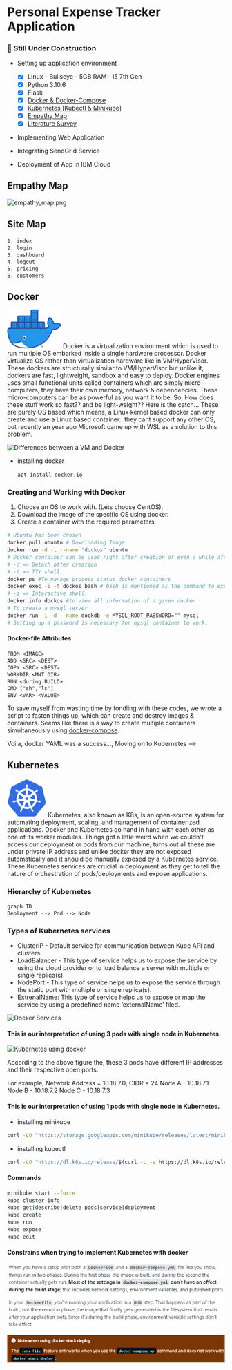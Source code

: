 # Personal Expense Tracker Application

### 🚧 Still Under Construction

- Setting up application environment
  - [X] Linux - Bullseye - 5GB RAM - i5 7th Gen
  - [X] Python 3.10.6
  - [X] Flask
  - [X] [Docker & Docker-Compose](#docker)
  - [X] [Kubernetes \[Kubectl & Minikube\]](#kubernetes)
  - [X] [Empathy Map](#empathy-map)
  - [X] [Literature Survey](Project%20Design%20&%20Planning/Ideation%20Phase/Literature_Survey.pdf)

- Implementing Web Application

- Integrating SendGrid Service

- Deployment of App in IBM Cloud

## Empathy Map

![empathy_map.png](Project%20Design%20&%20Planning/Ideation%20Phase/empathy_map.png)

## Site Map

```
1. index
2. login
3. dashboard
4. logout
5. pricing
6. customers
```

## Docker

<img src="_resources/629c20b332a090d680dface57413914f.png" width=125 alt="Docker LOGO">  
Docker is a virtualization environment which is used to run multiple OS embarked inside a single hardware processor. Docker virtualize OS rather than virtualization hardware like in VM/HyperVisor. These dockers are structurally similar to VM/HyperVisor but unlike it, dockers are fast, lightweight, sandbox and easy to deploy. Docker engines uses small functional units called containers which are simply micro-computers, they have their own memory, network & dependencies. These micro-computers can be as powerful as you want it to be. So, How does these stuff work so fast?? and be light-weight?? Here is the catch... These are purely OS based which means, a Linux kernel based docker can only create and use a Linux based container.. they cant support any other OS, but recently an year ago Microsoft came up with WSL as a solution to this problem.

![Differences between a VM and Docker](_resources/123213123131.png)  

- installing docker  

  `apt install docker.io`

### Creating and Working with Docker

1. Choose an OS to work with. (Lets choose CentOS).
2. Download the image of the specific OS using docker.
3. Create a container with the required parameters.

```sh
# Ubuntu has been chosen
docker pull ubuntu # Downloading Image
docker run -d -t --name "dockos" ubuntu
# Docker container can be used right after creation or even a while after creation.
# -d => Detach after creation
# -t => TTY shell.
docker ps #To manage process status docker containers
docker exec -i -t dockos bash # bash is mentioned as the command to execute
# -i => Interactive shell.
docker info dockos #to view all information of a given docker
# To create a mysql server
docker run -i -d --name dockdb -e MYSQL_ROOT_PASSWORD="" mysql
# Setting up a password is necessary for mysql container to work.
```

#### Docker-file Attributes

```
FROM <IMAGE>
ADD <SRC> <DEST>
COPY <SRC> <DEST>
WORKDIR <MNT DIR>
RUN <during BUILD>
CMD ["sh","ls"]
ENV <VAR> <VALUE>
```

To save myself from wasting time by fondling with these codes, we wrote a script to fasten things up, which can create and destroy images & containers. Seems like there is a way to create multiple containers simultaneously using [docker-compose](https://docs.docker.com/compose/compose-file/).

Voila, docker YAML was a success..., Moving on to Kubernetes -->

## Kubernetes

<img src="_resources/7049552d12ea67dbb20aac93edef6e62.png" width=90px>
Kubernetes, also known as K8s, is an open-source system for automating deployment, scaling, and management of containerized applications. Docker and Kubernetes go hand in hand with each other as one of its worker modules. 
Things got a little weird when we couldn't access our deployment or pods from our machine, turns out all these are under private IP address and unlike docker they are not exposed automatically and it should be manually exposed by a Kubernetes service. These Kubernetes services are crucial in deployment as they get to tell the nature of orchestration of pods/deployments and expose applications.

### Hierarchy of Kubernetes

```mermaid
graph TD
Deployment --> Pod --> Node
````

### Types of Kubernetes services

- ClusterIP - Default service for communication between Kube API and clusters.
- LoadBalancer -  This type of service helps us to expose the service by using the cloud provider or to load balance a server with multiple or single replica(s).
- NodePort - This type of service helps us to expose the service through the static port with multiple or single replica(s).
- ExtrenalName: This type of service helps us to expose or map the service by using a predefined name ‘externalName’ filed.

![Docker Services](_resources/a7d5cce1b78152b1a5bdf50cf7132c7b.png)

#### This is our interpretation of using 3 pods with single node in Kubernetes.

![Kubernetes using docker](_resources/kubernetes.png)

According to the above figure the, these 3 pods have different IP addresses and their respective open ports.

For example, Network Address = 10.18.7.0, CIDR = 24
 Node A - 10.18.7.1 
 Node B - 10.18.7.2
 Node C - 10.18.7.3

#### This is our interpretation of using 1 pods with single node in Kubernetes.

- installing minikube

```sh
curl -LO "https://storage.googleapis.com/minikube/releases/latest/minikube_latest_amd64.deb"
```

- installing kubectl

```sh
curl -LO "https://dl.k8s.io/release/$(curl -L -s https://dl.k8s.io/release/stable.txt)/bin/linux/amd64/kubectl"
```

#### Commands

```sh
minikube start --force
kube cluster-info
kube get|describe|delete pods|service|deployment
kube create
kube run 
kube expose
kube edit
```

#### Constrains when trying to implement Kubernetes with docker

![](_resources/da5c27c86414e36e2d458ce06e5ee35c.png)  

![](_resources/84f09c153e9b92b9124ed1fb21c55cee.png)  
